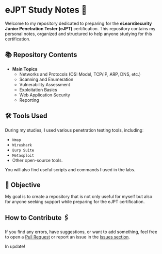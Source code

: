 # eJPT Study Notes 📘

Welcome to my repository dedicated to preparing for the **eLearnSecurity Junior Penetration Tester (eJPT)** certification. This repository contains my personal notes, organized and structured to help anyone studying for this certification.

## 📚 Repository Contents

- **Main Topics**  
  - Networks and Protocols (OSI Model, TCP/IP, ARP, DNS, etc.)  
  - Scanning and Enumeration  
  - Vulnerability Assessment  
  - Exploitation Basics  
  - Web Application Security  
  - Reporting  

## 🛠️ Tools Used

During my studies, I used various penetration testing tools, including:  
- `Nmap`  
- `Wireshark`  
- `Burp Suite`  
- `Metasploit`  
- Other open-source tools.  

You will also find useful scripts and commands I used in the labs.  

## 🚀 Objective

My goal is to create a repository that is not only useful for myself but also for anyone seeking support while preparing for the eJPT certification.  

## How to Contribute 🖇️

If you find any errors, have suggestions, or want to add something, feel free to open a [Pull Request](https://github.com/ggrit/eJPT/pulls) or report an issue in the [Issues section](https://github.com/ggrit/eJPT/issues).  

In update!
